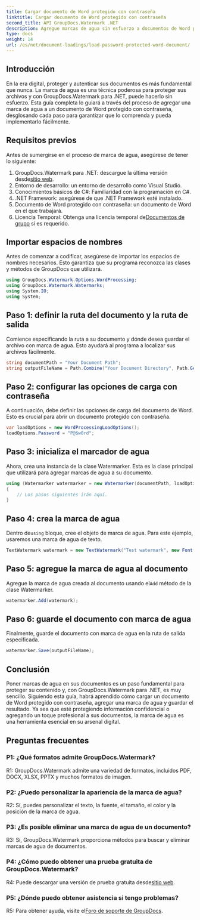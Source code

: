 ```yaml
---
title: Cargar documento de Word protegido con contraseña
linktitle: Cargar documento de Word protegido con contraseña
second_title: API GroupDocs.Watermark .NET
description: Agregue marcas de agua sin esfuerzo a documentos de Word protegidos con contraseña utilizando GroupDocs.Watermark para .NET con nuestra guía completa paso a paso.
type: docs
weight: 14
url: /es/net/document-loadings/load-password-protected-word-document/
---
```

## Introducción
En la era digital, proteger y autenticar sus documentos es más fundamental que nunca. La marca de agua es una técnica poderosa para proteger sus archivos y con GroupDocs.Watermark para .NET, puede hacerlo sin esfuerzo. Esta guía completa lo guiará a través del proceso de agregar una marca de agua a un documento de Word protegido con contraseña, desglosando cada paso para garantizar que lo comprenda y pueda implementarlo fácilmente.
## Requisitos previos
Antes de sumergirse en el proceso de marca de agua, asegúrese de tener lo siguiente:
1.  GroupDocs.Watermark para .NET: descargue la última versión desde[sitio web](https://releases.groupdocs.com/Watermark/net/).
2. Entorno de desarrollo: un entorno de desarrollo como Visual Studio.
3. Conocimientos básicos de C#: Familiaridad con la programación en C#.
4. .NET Framework: asegúrese de que .NET Framework esté instalado.
5. Documento de Word protegido con contraseña: un documento de Word en el que trabajará.
6.  Licencia Temporal: Obtenga una licencia temporal de[Documentos de grupo](https://purchase.groupdocs.com/temporary-license/) si es requerido.
## Importar espacios de nombres
Antes de comenzar a codificar, asegúrese de importar los espacios de nombres necesarios. Esto garantiza que su programa reconozca las clases y métodos de GroupDocs que utilizará.
```csharp
using GroupDocs.Watermark.Options.WordProcessing;
using GroupDocs.Watermark.Watermarks;
using System.IO;
using System;
```
## Paso 1: definir la ruta del documento y la ruta de salida
Comience especificando la ruta a su documento y dónde desea guardar el archivo con marca de agua. Esto ayudará al programa a localizar sus archivos fácilmente.
```csharp
string documentPath = "Your Document Path";
string outputFileName = Path.Combine("Your Document Directory", Path.GetFileName(documentPath));
```
## Paso 2: configurar las opciones de carga con contraseña
A continuación, debe definir las opciones de carga del documento de Word. Esto es crucial para abrir un documento protegido con contraseña.
```csharp
var loadOptions = new WordProcessingLoadOptions();
loadOptions.Password = "P@$w0rd";
```
## Paso 3: inicializa el marcador de agua
Ahora, crea una instancia de la clase Watermarker. Esta es la clase principal que utilizará para agregar marcas de agua a su documento.
```csharp
using (Watermarker watermarker = new Watermarker(documentPath, loadOptions))
{
    // Los pasos siguientes irán aquí.
}
```
## Paso 4: crea la marca de agua
 Dentro de`using` bloque, cree el objeto de marca de agua. Para este ejemplo, usaremos una marca de agua de texto.
```csharp
TextWatermark watermark = new TextWatermark("Test watermark", new Font("Arial", 12));
```
## Paso 5: agregue la marca de agua al documento
Agregue la marca de agua creada al documento usando el`Add` método de la clase Watermarker.
```csharp
watermarker.Add(watermark);
```
## Paso 6: guarde el documento con marca de agua
Finalmente, guarde el documento con marca de agua en la ruta de salida especificada.
```csharp
watermarker.Save(outputFileName);
```
## Conclusión
Poner marcas de agua en sus documentos es un paso fundamental para proteger su contenido y, con GroupDocs.Watermark para .NET, es muy sencillo. Siguiendo esta guía, habrá aprendido cómo cargar un documento de Word protegido con contraseña, agregar una marca de agua y guardar el resultado. Ya sea que esté protegiendo información confidencial o agregando un toque profesional a sus documentos, la marca de agua es una herramienta esencial en su arsenal digital.
## Preguntas frecuentes
### P1: ¿Qué formatos admite GroupDocs.Watermark?
R1: GroupDocs.Watermark admite una variedad de formatos, incluidos PDF, DOCX, XLSX, PPTX y muchos formatos de imagen.
### P2: ¿Puedo personalizar la apariencia de la marca de agua?
R2: Sí, puedes personalizar el texto, la fuente, el tamaño, el color y la posición de la marca de agua.
### P3: ¿Es posible eliminar una marca de agua de un documento?
R3: Sí, GroupDocs.Watermark proporciona métodos para buscar y eliminar marcas de agua de documentos.
### P4: ¿Cómo puedo obtener una prueba gratuita de GroupDocs.Watermark?
 R4: Puede descargar una versión de prueba gratuita desde[sitio web](https://releases.groupdocs.com/).
### P5: ¿Dónde puedo obtener asistencia si tengo problemas?
 R5: Para obtener ayuda, visite el[Foro de soporte de GroupDocs](https://forum.groupdocs.com/c/watermark/19).